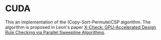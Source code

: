 # CUDA
This an implementation of the (Copy-Sort-Permute)CSP algorithm.
The algorithm is proposed in Leon's paper [X-Check: GPU-Accelerated Design Rule Checking via Parallel
Sweepline Algorithms](https://www.cse.cuhk.edu.hk/~byu/papers/C149-ICCAD2022-GPU-DRC.pdf).
